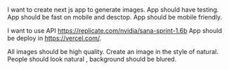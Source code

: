 ##
I want to create next js app to generate images. App should have testing. 
App should be fast on mobile and desctop. App should be mobile friendly.

I want to use API https://replicate.com/nvidia/sana-sprint-1.6b
App should be deploy in https://vercel.com/.

All images should be high quality.
Create an image in the style of natural.
 People should look natural , background should be blured.

